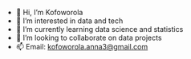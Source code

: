 - 👋 Hi, I’m Kofoworola
- 👀 I’m interested in data and tech
- 🌱 I’m currently learning data science and statistics
- 💞️ I’m looking to collaborate on data projects
- 📫 Email: kofoworola.anna3@gmail.com

<!---
Kofoworola13/Kofoworola13 is a ✨ special ✨ repository because its `README.md` (this file) appears on your GitHub profile.
You can click the Preview link to take a look at your changes.
--->
